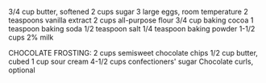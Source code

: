 3/4 cup butter, softened
2 cups sugar
3 large eggs, room temperature
2 teaspoons vanilla extract
2 cups all-purpose flour
3/4 cup baking cocoa
1 teaspoon baking soda
1/2 teaspoon salt
1/4 teaspoon baking powder
1-1/2 cups 2% milk

CHOCOLATE FROSTING:
2 cups semisweet chocolate chips
1/2 cup butter, cubed
1 cup sour cream
4-1/2 cups confectioners' sugar
Chocolate curls, optional